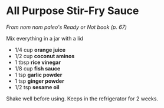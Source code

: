 # All Purpose Stir-Fry Sauce

_From nom nom paleo's Ready or Not book (p. 67)_

Mix everything in a jar with a lid

- 1/4 cup **orange juice**
- 1/2 cup **coconut aminos**
- 1 tbsp **rice vinegar**
- 1/8 cup **fish sauce**
- 1 tsp **garlic powder**
- 1 tsp **ginger powder**
- 1/2 tsp **sesame oil**

Shake well before using. Keeps in the refrigerator for 2 weeks.

